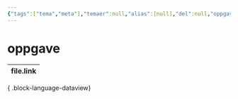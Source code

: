```yaml
---
{"tags":["tema","meta"],"temaer":null,"alias":[null],"del":null,"oppgave":null,"fag":null,"eksamen":null,"dg-publish":true,"title":"oppgave","date":"2023-06-01","modified":"2023-06-01","permalink":"/temaer/oppgave/","dgPassFrontmatter":true}
---
```



# oppgave
| file.link |
| --------- |

{ .block-language-dataview}
